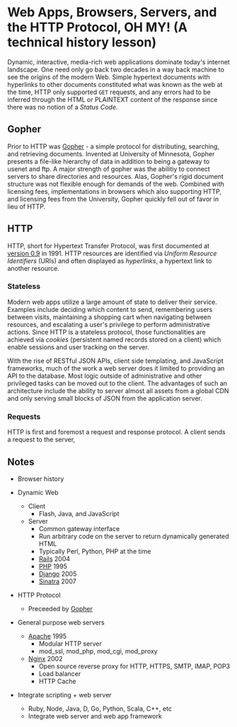 # Web Apps, Browsers, Servers, and the HTTP Protocol, OH MY! (A technical history lesson)

Dynamic, interactive, media-rich web applications dominate today's internet landscape. One need only go back two decades in a way back machine to see the origins of the modern Web. Simple hypertext documents with hyperlinks to other documents constituted what was known as the web at the time, HTTP only supported `GET` requests, and any errors had to be inferred through the HTML or PLAINTEXT content of the response since there was no notion of a _Status Code_.

## Gopher

Prior to HTTP was [Gopher](http://en.wikipedia.org/wiki/Gopher_(protocol)) - a simple protocol for distributing, searching, and retrieving documents. Invented at University of Minnesota, Gopher presents a file-like hierarchy of data in addition to being a gateway to usenet and ftp. A major strength of gopher was the abilitiy to connect servers to share directories and resources. Alas, Gopher's rigid document structure was not flexible enough for demands of the web. Combined with licensing fees, implementations in browsers which also supporting HTTP, and licensing fees from the University, Gopher quickly fell out of favor in lieu of HTTP.

## HTTP

HTTP, short for Hypertext Transfer Protocol, was first documented at [version 0.9](http://www.w3.org/Protocols/HTTP/AsImplemented.html) in 1991. HTTP resources are identified via _Uniform Resource Identifiers_ (URIs) and often displayed as _hyperlinks_, a hypertext link to another resource. 

### Stateless

Modern web apps utilize a large amount of state to deliver their service. Examples include deciding which content to send, remembering users between visits, maintaining a shopping cart when navigating between resources, and escalating a user's privilege to perform administrative actions. Since HTTP is a stateless protocol, those functionalities are achieved via _cookies_ (persistent named records stored on a client) which enable sessions and user tracking on the server.

With the rise of RESTful JSON APIs, client side templating, and JavaScript frameworks, much of the work a web server does it limited to providing an API to the database. Most logic outside of administrative and other privileged tasks can be moved out to the client. The advantages of such an architecture include the ability to server almost all assets from a global CDN and only serving small blocks of JSON from the application server.

### Requests
HTTP is first and foremost a request and response protocol. A client sends a request to the server, 

## Notes

- Browser history

- Dynamic Web
  - Client
    - Flash, Java, and JavaScript
  - Server
    - Common gateway interface
    - Run arbitrary code on the server to return dynamically generated HTML
    - Typically Perl, Python, PHP at the time
    - [Rails](http://rubyonrails.org/) 2004
    - [PHP](http://php.net/) 1995
    - [Django](https://www.djangoproject.com/) 2005
    - [Sinatra](http://www.sinatrarb.com/) 2007

- HTTP Protocol
  - Preceeded by [Gopher](http://en.wikipedia.org/wiki/Gopher_protocol)

- General purpose web servers
  - [Apache](http://en.wikipedia.org/wiki/Apache_HTTP_Server) 1995
    - Modular HTTP server
    - mod_ssl, mod_php, mod_cgi, mod_proxy
  - [Nginx](http://en.wikipedia.org/wiki/Nginx) 2002
    - Open source reverse proxy for HTTP, HTTPS, SMTP, IMAP, POP3
    - Load balancer
    - HTTP Cache

- Integrate scripting + web server
  - Ruby, Node, Java, D, Go, Python, Scala, C++, etc
  - Integrate web server and web app framework
